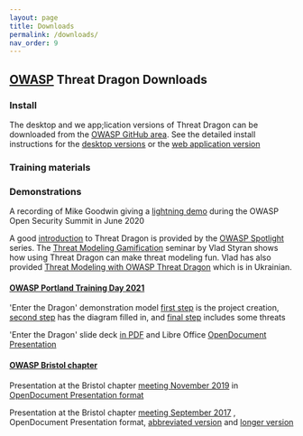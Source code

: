 ```yaml
---
layout: page
title: Downloads
permalink: /downloads/
nav_order: 9
---
```


## [OWASP](https://www.owasp.org) Threat Dragon Downloads

### Install
The desktop and we app;lication versions of Threat Dragon can be downloaded from the
[OWASP GitHub area](https://github.com/OWASP/threat-dragon/releases).
See the detailed install instructions for the [desktop versions](/install-desktop/)
or the [web application version](/install-webapp/)

### Training materials

### Demonstrations
A recording of Mike Goodwin giving a
[lightning demo](https://youtu.be/n6JGcZGFq5o) during the OWASP Open Security Summit in June 2020

A good [introduction](https://www.youtube.com/watch?v=hUOAoc6QGJo) to Threat Dragon is provided by
the [OWASP Spotlight](https://www.youtube.com/playlist?list=PLUKo5k_oSrfOTl27gUmk2o-NBKvkTGw0T) series.
The [Threat Modeling Gamification](https://www.youtube.com/watch?v=u2tmLrwv-nc) seminar by Vlad Styran
shows how using Threat Dragon can make threat modeling fun.
Vlad has also provided [Threat Modeling with OWASP Threat Dragon](https://www.youtube.com/watch?v=ebTyyZuIgqI)
which is in Ukrainian.

#### [OWASP Portland Training Day 2021](https://owasp.org/www-revent-portland-training-day/)
'Enter the Dragon' demonstration model
[first step](/public/downloads/enter-the-dragon-1.json) is the project creation,
[second step](/public/downloads/enter-the-dragon-2.json) has the diagram filled in,
and [final step](/public/downloads/enter-the-dragon-3.json) includes some threats

'Enter the Dragon' slide deck [in PDF](/public/downloads/enter-the-dragon.pdf)
and Libre Office [OpenDocument Presentation](/public/downloads/enter-the-dragon.odp)

#### [OWASP Bristol chapter](https://owasp.org/www-chapter-bristol-uk/)
Presentation at the Bristol chapter [meeting November 2019](https://www.meetup.com/OWASP-Bristol/events/261525682/)
in [OpenDocument Presentation format](/public/downloads/OWASP_threat_dragon.odp)

Presentation at the Bristol chapter [meeting September 2017](https://www.meetup.com/OWASP-Bristol/events/240114497/)
, OpenDocument Presentation format,
[abbreviated version](/public/downloads/OWASP_introduction_threat_modeling_short.odp)
and [longer version](/public/downloads/OWASP_introduction_threat_modeling.odp)
